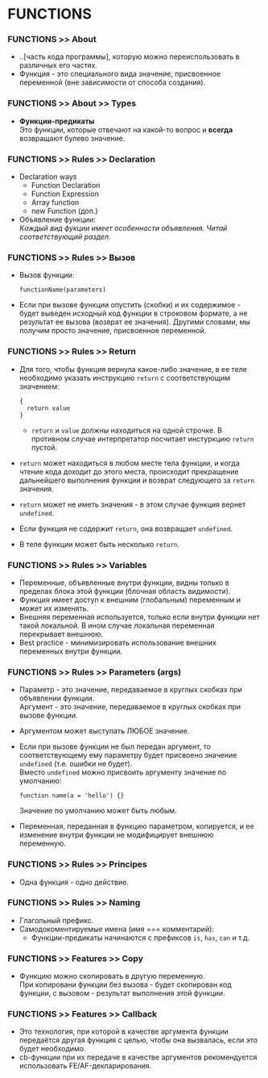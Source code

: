 # FUNCTIONS

### FUNCTIONS >> About
- ..[часть кода программы], которую можно переиспользовать в различных его частях.
- Функция - это специального вида значение, присвоенное переменной (вне зависимости от способа создания).

### FUNCTIONS >> About >> Types
- __Функции-предикаты__  
Это функции, которые отвечают на какой-то вопрос и __всегда__ возвращают булево значение.

### FUNCTIONS >> Rules >> Declaration
- Declaration ways
  - Function Declaration
  - Function Expression
  - Array function
  - new Function (доп.)
- Объявление функции:  
_Каждый вид фукции имеет особенности объявления. Читай соответствующий раздел._

### FUNCTIONS >> Rules >> Вызов
- Вызов функции:

  ```
  functionName(parameters)
  ```
- Если при вызове функции опустить (скобки) и их содержимое - будет выведен исходный код функции в строковом формате, а не результат ее вызова (возврат ее значения). Другими словами, мы получим просто значение, присвоенное переменной.

### FUNCTIONS >> Rules >> Return
- Для того, чтобы функция вернула какое-либо значение, в ее теле необходимо указать инструкцию `return` с соответствующим значением:

  ```
  {
    return value
  }
  ```
  - `return` и `value` должны находиться на одной строчке. В противном случае интерпретатор посчитает инстуркцию `return` пустой.
- `return` может находиться в любом месте тела функции, и когда чтение кода доходит до этого места, происходит прекращение дальнейшего выполнения функции и возврат следующего за `return` значения.
- `return` может не иметь значения - в этом случае функция вернет `undefined`.
- Если функция не содержит `return`, она возвращает `undefined`.
- В теле функции может быть несколько `return`. 

### FUNCTIONS >> Rules >> Variables
- Переменные, объявленные внутри функции, видны только в пределах блока этой функции (блочная область видимости).
- Функция имеет доступ к внешним (глобальным) переменным и может их изменять.
- Внешняя переменная используется, только если внутри функции нет такой локальной. В ином случае локальная переменная перекрывает внешнюю.
- Best practice - минимизировать использование внешних переменных внутри функции.

### FUNCTIONS >> Rules >> Parameters (args)
- Параметр - это значение, передаваемое в круглых скобках при объявлении функции.  
Аргумент - это значение, передаваемое в круглых скобках при вызове функции.
- Аргументом может выступать ЛЮБОЕ значение.
- Если при вызове функции не был передан аргумент, то соответствующему ему параметру будет присвоено значение `undefined` (т.е. ошибки не будет).  
Вместо `undefined` можно присвоить аргументу значение по умолчанию:

  ```
  function name(a = 'hello') {}
  ```
  Значение по умолчанию может быть любым.
- Переменная, переданная в функцию параметром, копируется, и ее изменение внутри функции не модифицирует внешнюю переменную.

### FUNCTIONS >> Rules >> Principes
- Одна функция - одно действие.

### FUNCTIONS >> Rules >> Naming
- Глагольный префикс.
- Самодокоментируемые имена (имя === комментарий):
  - Функции-предикаты начинаются с префиксов `is`, `has`, `can` и т.д. 

### FUNCTIONS >> Features >> Copy
- Функцию можно скопировать в другую переменную.  
При копировани функции без вызова - будет скопирован код функции, с вызовом - результат выполнения этой функции.

### FUNCTIONS >> Features >> Callback
- Это технология, при которой в качестве аргумента функции передаётся другая функция с целью, чтобы она вызвалась, если это будет необходимо.
- cb-функции при их передаче в качестве аргументов рекомендуется использовать FE/AF-декларирования.